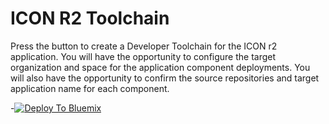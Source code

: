 

# ICON R2 Toolchain 

Press the button to create a Developer Toolchain for the ICON r2 application.  You will have the opportunity to configure the target organization and space for the application component deployments.  You will also have the opportunity to confirm the source repositories and target application name for each component.

-[![Deploy To Bluemix](https://console.ng.bluemix.net/devops/graphics/create_toolchain_button.png)](https://console.ehealthontario.ca-east.bluemix.net/devops/setup/deploy/?repository=https%3A//github.com/Shifeng-ON/icon-r2-deploy-toolchain&branch=combine)

